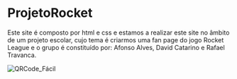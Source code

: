 # ProjetoRocket
Este site é composto por html e css e estamos a realizar este site no âmbito de um projeto escolar, cujo tema é criarmos uma fan page do jogo Rocket League e o grupo é constituído por: Afonso Alves, David Catarino e Rafael Travanca.

![QRCode_Fácil](https://github.com/DCatarino05/ProjetoRocket/assets/84069290/5f06932b-a960-4e14-a2fc-dec227dd9fa5)
